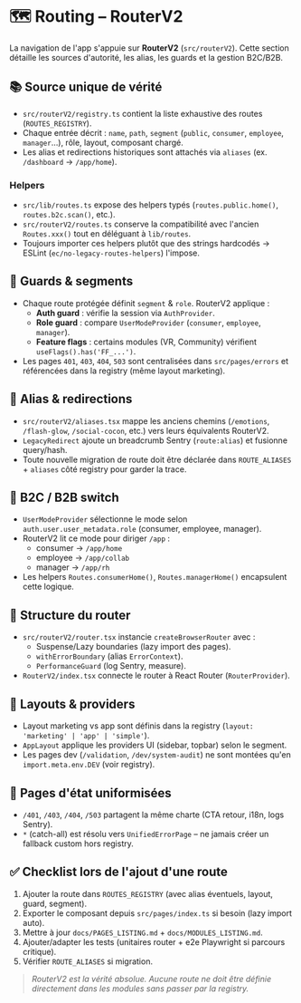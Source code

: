 # 🗺️ Routing – RouterV2

La navigation de l'app s'appuie sur **RouterV2** (`src/routerV2`). Cette section détaille les sources d'autorité, les alias, les guards et la gestion B2C/B2B.

## 📚 Source unique de vérité
- `src/routerV2/registry.ts` contient la liste exhaustive des routes (`ROUTES_REGISTRY`).
- Chaque entrée décrit : `name`, `path`, `segment` (`public`, `consumer`, `employee`, `manager`…), rôle, layout, composant chargé.
- Les alias et redirections historiques sont attachés via `aliases` (ex. `/dashboard` → `/app/home`).

### Helpers
- `src/lib/routes.ts` expose des helpers typés (`routes.public.home()`, `routes.b2c.scan()`, etc.).
- `src/routerV2/routes.ts` conserve la compatibilité avec l'ancien `Routes.xxx()` tout en déléguant à `lib/routes`.
- Toujours importer ces helpers plutôt que des strings hardcodés → ESLint (`ec/no-legacy-routes-helpers`) l'impose.

## 🔐 Guards & segments
- Chaque route protégée définit `segment` & `role`. RouterV2 applique :
  - **Auth guard** : vérifie la session via `AuthProvider`.
  - **Role guard** : compare `UserModeProvider` (`consumer`, `employee`, `manager`).
  - **Feature flags** : certains modules (VR, Community) vérifient `useFlags().has('FF_...')`.
- Les pages `401`, `403`, `404`, `503` sont centralisées dans `src/pages/errors` et référencées dans la registry (même layout marketing).

## 🔄 Alias & redirections
- `src/routerV2/aliases.tsx` mappe les anciens chemins (`/emotions`, `/flash-glow`, `/social-cocon`, etc.) vers leurs équivalents RouterV2.
- `LegacyRedirect` ajoute un breadcrumb Sentry (`route:alias`) et fusionne query/hash.
- Toute nouvelle migration de route doit être déclarée dans `ROUTE_ALIASES` + `aliases` côté registry pour garder la trace.

## 🔀 B2C / B2B switch
- `UserModeProvider` sélectionne le mode selon `auth.user.user_metadata.role` (consumer, employee, manager).
- RouterV2 lit ce mode pour diriger `/app` :
  - consumer → `/app/home`
  - employee → `/app/collab`
  - manager → `/app/rh`
- Les helpers `Routes.consumerHome()`, `Routes.managerHome()` encapsulent cette logique.

## 🧭 Structure du router
- `src/routerV2/router.tsx` instancie `createBrowserRouter` avec :
  - Suspense/Lazy boundaries (lazy import des pages).
  - `withErrorBoundary` (alias `ErrorContext`).
  - `PerformanceGuard` (log Sentry, measure).
- `RouterV2/index.tsx` connecte le router à React Router (`RouterProvider`).

## 🧱 Layouts & providers
- Layout marketing vs app sont définis dans la registry (`layout: 'marketing' | 'app' | 'simple'`).
- `AppLayout` applique les providers UI (sidebar, topbar) selon le segment.
- Les pages dev (`/validation`, `/dev/system-audit`) ne sont montées qu'en `import.meta.env.DEV` (voir registry).

## 📄 Pages d'état uniformisées
- `/401`, `/403`, `/404`, `/503` partagent la même charte (CTA retour, i18n, logs Sentry).
- `*` (catch-all) est résolu vers `UnifiedErrorPage` – ne jamais créer un fallback custom hors registry.

## ✅ Checklist lors de l'ajout d'une route
1. Ajouter la route dans `ROUTES_REGISTRY` (avec alias éventuels, layout, guard, segment).
2. Exporter le composant depuis `src/pages/index.ts` si besoin (lazy import auto).
3. Mettre à jour `docs/PAGES_LISTING.md` + `docs/MODULES_LISTING.md`.
4. Ajouter/adapter les tests (unitaires router + e2e Playwright si parcours critique).
5. Vérifier `ROUTE_ALIASES` si migration.

> _RouterV2 est la vérité absolue. Aucune route ne doit être définie directement dans les modules sans passer par la registry._
